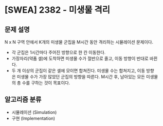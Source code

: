 # [SWEA] 2382 - 미생물 격리

## 문제 설명

N x N 구역 안에서 K개의 미생물 군집을 M시간 동안 격리하는 시뮬레이션 문제이다.
- 각 군집은 1시간마다 주어진 방향으로 한 칸 이동한다.
- 가장자리(약품 셀)에 도착하면 미생물 수가 절반으로 줄고, 이동 방향이 반대로 바뀐다.
- 두 개 이상의 군집이 같은 셀에 모이면 합쳐진다. 미생물 수는 합쳐지고, 이동 방향은 미생물 수가 가장 많았던 군집의 방향을 따른다.
M시간 후, 남아있는 모든 미생물의 총 수를 구하는 것이 목표이다.

## 알고리즘 분류

- 시뮬레이션 (Simulation)
- 구현 (Implementation)
